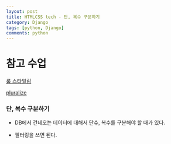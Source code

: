 ```yaml
---
layout: post
title: HTMLCSS tech - 단, 복수 구분하기
category: Django
tags: [python, Django]
comments: python
---
```



# 참고 수업

[룸 스타일링](https://nomadcoders.co/airbnb-clone/lectures/1273)

[pluralize](https://docs.djangoproject.com/en/3.1/ref/templates/builtins/#pluralize)

### 단, 복수 구분하기

- DB에서 건네오는 데이터에 대해서 단수, 복수를 구분해야 할 때가 있다.

- 필터링을 쓰면 된다.